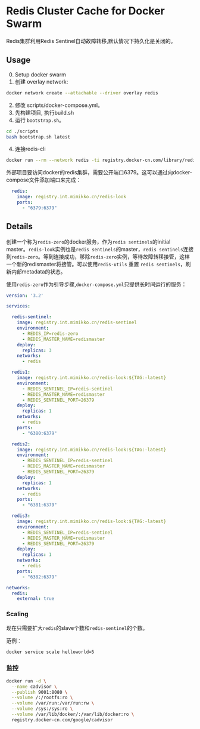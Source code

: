 # Redis Cluster Cache for Docker Swarm

Redis集群利用Redis Sentinel自动故障转移,默认情况下持久化是关闭的。

## Usage

0. Setup docker swarm
1. 创建 overlay network:

```bash
docker network create --attachable --driver overlay redis
```

2. 修改 scripts/docker-compose.yml。
1. 先构建项目, 执行build.sh
3. 运行 `bootstrap.sh`。

```bash
cd ./scripts
bash bootstrap.sh latest
```

4. 连接redis-cli

```bash
docker run --rm --network redis -ti registry.docker-cn.com/library/redis:4.0.9-alpine redis-cli -h redis
```

外部项目要访问docker的redis集群，需要公开端口6379。这可以通过向docker-compose文件添加端口来完成：

```yaml
  redis:
    image: registry.int.mimikko.cn/redis-look
    ports:
      - "6379:6379"
```

## Details

创建一个称为`redis-zero`的docker服务，作为`redis sentinels`的initial master。`redis-look`实例也是`redis sentinels`的master，`redis sentinels`连接到`redis-zero`。等到连接成功，移除`redis-zero`实例，等待故障转移接管，这样一个新的redismaster将接管。可以使用`redis-utils` 重置 `redis sentinels`，刷新内部metadata的状态。

使用`redis-zero`作为引导步骤,`docker-compose.yml`只提供长时间运行的服务：

```yaml
version: '3.2'

services:

  redis-sentinel:
    image: registry.int.mimikko.cn/redis-sentinel
    environment:
      - REDIS_IP=redis-zero
      - REDIS_MASTER_NAME=redismaster
    deploy:
      replicas: 3
    networks:
      - redis

  redis1:
    image: registry.int.mimikko.cn/redis-look:${TAG:-latest}
    environment:
      - REDIS_SENTINEL_IP=redis-sentinel
      - REDIS_MASTER_NAME=redismaster
      - REDIS_SENTINEL_PORT=26379
    deploy:
      replicas: 1
    networks:
      - redis
    ports:
      - "6380:6379"

  redis2:
    image: registry.int.mimikko.cn/redis-look:${TAG:-latest}
    environment:
      - REDIS_SENTINEL_IP=redis-sentinel
      - REDIS_MASTER_NAME=redismaster
      - REDIS_SENTINEL_PORT=26379
    deploy:
      replicas: 1
    networks:
      - redis
    ports:
      - "6381:6379"

  redis3:
    image: registry.int.mimikko.cn/redis-look:${TAG:-latest}
    environment:
      - REDIS_SENTINEL_IP=redis-sentinel
      - REDIS_MASTER_NAME=redismaster
      - REDIS_SENTINEL_PORT=26379
    deploy:
      replicas: 1
    networks:
      - redis
    ports:
      - "6382:6379"

networks:
  redis:
    external: true
```

### Scaling

现在只需要扩大`redis`的slave个数和`redis-sentinel`的个数。

范例：

```bash
docker service scale helloworld=5
```

### 监控

```bash
docker run -d \
  --name cadvisor \
  --publish 9001:8080 \
  --volume /:/rootfs:ro \
  --volume /var/run:/var/run:rw \
  --volume /sys:/sys:ro \
  --volume /var/lib/docker/:/var/lib/docker:ro \
  registry.docker-cn.com/google/cadvisor

```
